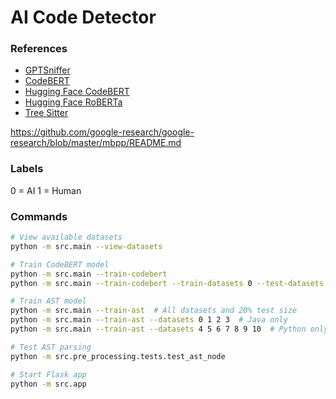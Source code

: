 # AI Code Detector

### References

- [GPTSniffer](https://github.com/MDEGroup/GPTSniffer)
- [CodeBERT](https://github.com/microsoft/CodeBERT)
- [Hugging Face CodeBERT](https://huggingface.co/microsoft/codebert-base)
- [Hugging Face RoBERTa](https://huggingface.co/docs/transformers/main/en/model_doc/roberta#roberta)
- [Tree Sitter](https://tree-sitter.github.io/tree-sitter/)

https://github.com/google-research/google-research/blob/master/mbpp/README.md


### Labels
0 = AI
1 = Human

### Commands

```bash
# View available datasets
python -m src.main --view-datasets

# Train CodeBERT model
python -m src.main --train-codebert
python -m src.main --train-codebert --train-datasets 0 --test-datasets 1 2 3

# Train AST model
python -m src.main --train-ast  # All datasets and 20% test size
python -m src.main --train-ast --datasets 0 1 2 3  # Java only
python -m src.main --train-ast --datasets 4 5 6 7 8 9 10  # Python only

# Test AST parsing
python -m src.pre_processing.tests.test_ast_node

# Start Flask app
python -m src.app
```